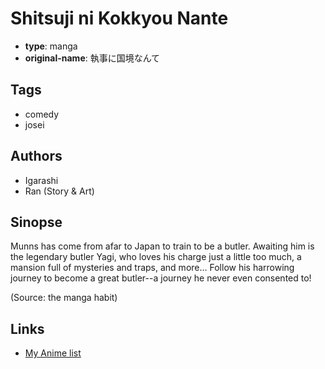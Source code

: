 # Shitsuji ni Kokkyou Nante

-   **type**: manga
-   **original-name**: 執事に国境なんて

## Tags

-   comedy
-   josei

## Authors

-   Igarashi
-   Ran (Story & Art)

## Sinopse

Munns has come from afar to Japan to train to be a butler.  Awaiting him is the legendary butler Yagi, who loves his charge just a little too much, a mansion full of mysteries and traps, and more… Follow his harrowing journey to become a great butler--a journey he never even consented to!

(Source: the manga habit)

## Links

-   [My Anime list](https://myanimelist.net/manga/26907/Shitsuji_ni_Kokkyou_Nante)
